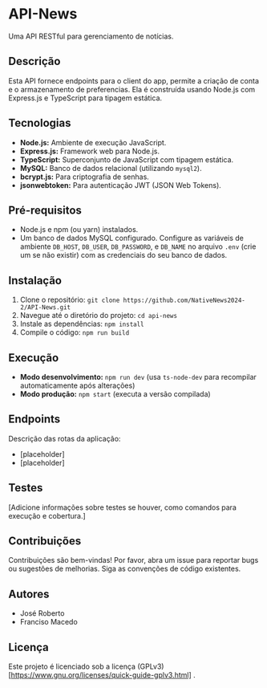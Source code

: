 # API-News

Uma API RESTful para gerenciamento de notícias.

## Descrição

Esta API fornece endpoints para o client do app, permite a criação de conta e o armazenamento de preferencias.  Ela é construída usando Node.js com Express.js e TypeScript para tipagem estática.

## Tecnologias

* **Node.js:** Ambiente de execução JavaScript.
* **Express.js:** Framework web para Node.js.
* **TypeScript:** Superconjunto de JavaScript com tipagem estática.
* **MySQL:** Banco de dados relacional (utilizando `mysql2`).
* **bcrypt.js:** Para criptografia de senhas.
* **jsonwebtoken:** Para autenticação JWT (JSON Web Tokens).


## Pré-requisitos

* Node.js e npm (ou yarn) instalados.
* Um banco de dados MySQL configurado.  Configure as variáveis de ambiente `DB_HOST`, `DB_USER`, `DB_PASSWORD`, e `DB_NAME` no arquivo `.env` (crie um se não existir) com as credenciais do seu banco de dados.

## Instalação

1. Clone o repositório: `git clone https://github.com/NativeNews2024-2/API-News.git`
2. Navegue até o diretório do projeto: `cd api-news`
3. Instale as dependências: `npm install`
4. Compile o código: `npm run build`

## Execução

* **Modo desenvolvimento:** `npm run dev` (usa `ts-node-dev` para recompilar automaticamente após alterações)
* **Modo produção:** `npm start` (executa a versão compilada)

## Endpoints

Descrição das rotas da aplicação:

* [placeholder]
* [placeholder]



## Testes

[Adicione informações sobre testes se houver, como comandos para execução e cobertura.]


## Contribuições

Contribuições são bem-vindas!  Por favor, abra um issue para reportar bugs ou sugestões de melhorias.  Siga as convenções de código existentes.

## Autores

- José Roberto 
- Franciso Macedo

## Licença

Este projeto é licenciado sob a licença (GPLv3)[https://www.gnu.org/licenses/quick-guide-gplv3.html] .